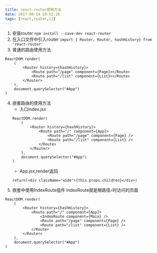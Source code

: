 ```yaml
---
title: react-router使用方法
date: 2017-08-14 18:52:28
tags: [react,router,l2]
---
```


1. 安装router `npm install --save-dev react-router`
2. 在入口文件中引入router `import { Router, Router, hashHistory} from 'react-router'`
3. 普通的路由使用方法
```
ReactDOM.render(
	(
		<Router history={hashHistory}>
			<Route path="/page" component={Page}></Route>
			<Route path="/list" component={List}></Route>
		</Router>
	),
	document.querySelector("#App")
)
```
4. 嵌套路由的使用方法
	* 入口index.jsx
	```
	ReactDOM.render(
		(
			<Router history={hashHistory}>
				<Route path="/" component={App}>
					<Route path="/page" component={Page} />
					<Route path="/list" component={List} />
				</Route>
			</Router>
		),
		document.querySelector("#App")
	)
	```
	* App.jsx,render返回
	```
	return(<div className="wide">{this.props.children}</div>)
	```
5. 嵌套中使用IndexRoute组件
IndexRoute就是根路径`/`时访问的页面
```
ReactDOM.render(
	(
		<Router history={hashHistory}>
			<Route path="/" component={App}>
				<IndexRoute component={Main} />
				<Route path="/page" component={Page} />
				<Route path="/list" component={List} />
			</Route>
		</Router>
	),
	document.querySelector("#App")
)
```
